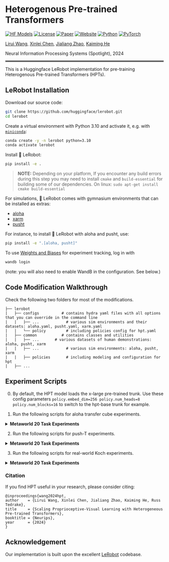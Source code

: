
#  Heterogenous Pre-trained Transformers
[![HF Models](https://img.shields.io/badge/%F0%9F%A4%97-Models-yellow?style=flat-square)](https://huggingface.co/liruiw/hpt-base)
[![License](https://img.shields.io/badge/License-MIT-blue.svg?style=flat-square)](LICENSE)
[![Paper](https://badgen.net/badge/icon/arXiv?icon=awesome&label&color=red&style=flat-square)]()
[![Website](https://img.shields.io/badge/Website-hpt-blue?style=flat-square)](https://liruiw.github.io/hpt)
[![Python](https://img.shields.io/badge/Python-%3E=3.8-blue?style=flat-square)]()
[![PyTorch](https://img.shields.io/badge/PyTorch-%3E=2.0-orange?style=flat-square)]()

[Lirui Wang](https://liruiw.github.io/), [Xinlei Chen](https://xinleic.xyz/), [Jialiang Zhao](https://alanz.info/), [Kaiming He](https://people.csail.mit.edu/kaiming/)

Neural Information Processing Systems (Spotlight), 2024
<hr style="border: 2px solid gray;"></hr>


This is a Huggingface LeRobot implementation for pre-training Heterogenous Pre-trained Transformers (HPTs).

## LeRobot Installation

Download our source code:
```bash
git clone https://github.com/huggingface/lerobot.git
cd lerobot
```

Create a virtual environment with Python 3.10 and activate it, e.g. with [`miniconda`](https://docs.anaconda.com/free/miniconda/index.html):
```bash
conda create -y -n lerobot python=3.10
conda activate lerobot
```

Install 🤗 LeRobot:
```bash
pip install -e .
```

> **NOTE:** Depending on your platform, If you encounter any build errors during this step
you may need to install `cmake` and `build-essential` for building some of our dependencies.
On linux: `sudo apt-get install cmake build-essential`

For simulations, 🤗 LeRobot comes with gymnasium environments that can be installed as extras:
- [aloha](https://github.com/huggingface/gym-aloha)
- [xarm](https://github.com/huggingface/gym-xarm)
- [pusht](https://github.com/huggingface/gym-pusht)

For instance, to install 🤗 LeRobot with aloha and pusht, use:
```bash
pip install -e ".[aloha, pusht]"
```

To use [Weights and Biases](https://docs.wandb.ai/quickstart) for experiment tracking, log in with
```bash
wandb login
```

(note: you will also need to enable WandB in the configuration. See below.)

## Code Modification Walkthrough

Check the following two folders for most of the modifications.
```
├── lerobot
|   ├── configs          # contains hydra yaml files with all options that you can override in the command line
|   |   ├── ...            # various sim environments and their datasets: aloha.yaml, pusht.yaml, xarm.yaml
|   |   └── policy         # including policies config for hpt.yaml
|   ├── common           # contains classes and utilities
|   |   ├── ...       # various datasets of human demonstrations: aloha, pusht, xarm
|   |   ├── ...            # various sim environments: aloha, pusht, xarm
|   |   ├── policies       # including modeling and configuration for hpt
|   ├── ...
```

## Experiment Scripts
0. By default, the HPT model loads the x-large pre-trained trunk. Use these config parameters ``policy.embed_dim=256 policy.num_heads=8 policy.num_blocks=16`` to switch to the hpt-base trunk for example.

1. Run the following scripts for aloha transfer cube experiments.

<details>
  <summary><span style="font-weight: bold;">Metaworld 20 Task Experiments</span></summary>

```
python lerobot/scripts/train.py \
policy=hpt_transformer env=aloha  env.task=AlohaTransferCube-v0 \
dataset_repo_id=lerobot/aloha_sim_transfer_cube_human \
wandb.enable=true
```

</details>

2. Run the following scripts for push-T experiments.

<details>
  <summary><span style="font-weight: bold;">Metaworld 20 Task Experiments</span></summary>

```
python lerobot/scripts/train.py \
policy=hpt_pusht  env=pusht  env.task=PushT-v0 \
dataset_repo_id=lerobot/pusht \
wandb.enable=true
```

</details>

3. Run the following scripts for real-world Koch experiments.

<details>
  <summary><span style="font-weight: bold;">Metaworld 20 Task Experiments</span></summary>

```
python lerobot/scripts/train.py policy=hpt_koch_real env=koch_real \
dataset_repo_id=lerobot/koch_pick_place_5_lego  \
wandb.enable=true
```

</details>


### Citation
If you find HPT useful in your research, please consider citing:
```
@inproceedings{wang2024hpt,
author    = {Lirui Wang, Xinlei Chen, Jialiang Zhao, Kaiming He, Russ Tedrake},
title     = {Scaling Proprioceptive-Visual Learning with Heterogeneous Pre-trained Transformers},
booktitle = {Neurips},
year      = {2024}
}
```

## Acknowledgement

Our implementation is built upon the excellent [LeRobot](https://github.com/huggingface/lerobot) codebase.
